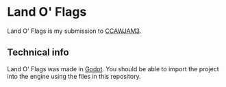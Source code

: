 # Land O' Flags

Land O' Flags is my submission to [CCAWJAM3](https://itch.io/jam/ccawjam-3).

## Technical info

Land O' Flags was made in [Godot](https://itch.io/jam/ccawjam-3). You should be able to import the project into the engine using the files in this repository.
